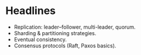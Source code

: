 # Headlines
- Replication: leader–follower, multi-leader, quorum.
- Sharding & partitioning strategies.
- Eventual consistency.
- Consensus protocols (Raft, Paxos basics).